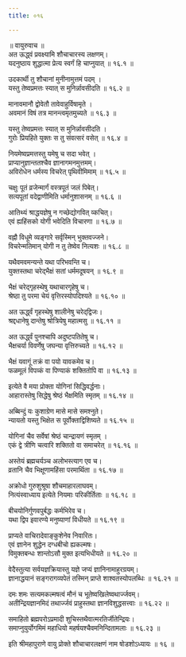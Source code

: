 ```yaml
---
title: ०१६

---
```

॥ वायुरुवाच ॥  
अत ऊद्ध्वं प्रवक्ष्यामि शौचाचारस्य लक्षणम्।  
यदनुष्ठाय शुद्धात्मा प्रेत्य स्वर्गं हि चाप्नुयात् ॥ १६.१ ॥  
  
उदकार्थी तु शौचानां मुनीनामुत्तमं पदम् ।  
यस्तु तेष्वप्रमत्तः स्यात् स मुनिर्न्नावसीदति ॥ १६.२ ॥  
  
मानावमानौ द्वोवेतौ तावेवाहुर्विषामृते ।  
अवमानं विषं तत्र मानन्त्वमृतमुच्यते ॥ १६.३ ॥  
  
यस्तु तेष्वप्रमत्तः स्यात् स मुनिर्न्नावसीदति ।  
गुरोः प्रियहिते युक्तः स तु संवत्सरं वसेत् ॥ १६.४ ॥  
  
नियमेष्वप्रमत्तस्तु यमेषु च सदा भवेत् ।  
प्राप्यानुज्ञान्ततश्चैव ज्ञानागमनमुत्तमम्।  
अविरोधेन धर्मस्य विचरेत् पृथिवीमिमाम् ॥ १६.५ ॥  
  
चक्षुः पूतं व्रजेन्मार्गं वस्त्रपूतं जलं पिबेत्।  
सत्यपूतां वदेद्वाणीमिति धर्मानुशासनम् ॥ १६.६ ॥  
  
आतिथ्यं श्राद्धयज्ञेषु न गच्छेद्योगवित् व्कचित्।  
एवं ह्यहिंसको योगी भवेदिति विचारणा ॥ १६.७ ॥  
  
वह्नौ विधूमे व्यङ्गारे सर्वृस्मिन् भुक्तवज्जने।  
विचरेन्मतिमान् योगी न तु तेष्वेव नित्यशः ॥ १६.८ ॥  
  
यथैवमवमन्यन्ते यथा परिभवन्ति च।  
युक्तस्तथा चरेद्भैक्षं सतां धर्ममदूषयन् ॥ १६.९ ॥  
  
भैक्षं चरेद्गृहस्थेषु यथाचारगृहेषु च।  
श्रेष्ठा तु परमा चेयं वृत्तिरस्योपदिश्यते ॥ १६.१० ॥  
  
अत ऊर्द्ध्वं गृहस्थेषु शालीनेषु चरेद्‌द्विजः।  
श्रद्दधानेषु दान्तेषु श्रोत्रियेषु महात्मसु ॥ १६.११ ॥  
  
अत ऊर्द्ध्वं पुनश्चापि अदुष्टपतितेषु च।  
भैक्षचर्या विवर्णेषु जघन्या वृत्तिरुच्यते ॥ १६.१२ ॥  
  
भैक्षं यवागूं तक्रं वा पयो यावकमेव च।  
फळमूलं विपव्कं वा पिण्याकं शक्तितोपि वा ॥ १६.१३ ॥  
  
इत्येते वै मया प्रोक्ता योगिनां सिद्धिवर्द्धनाः।  
आहारास्तेषु सिद्धेषु श्रेष्ठं भैक्षमिति स्मृतम् ॥ १६.१४ ॥  
  
अब्बिन्दुं यः कुशाग्रेण मासे मासे समश्नुते।  
न्यायतो यस्तु भिक्षेत स पूर्वोक्ताद्विशिष्यते ॥ १६.१५ ॥  
  
योगिनां चैव सर्वेषां श्रेष्ठं चान्द्रायणं स्मृतम् ।  
एकं द्वे त्रीणि चत्वारि शक्तितो वा समाचरेत् ॥ १६.१६ ॥  
  
अस्तेयं ब्रह्मचर्यञ्च अलोभस्त्याग एव च।  
व्रतानि चैव भिक्षूणामहिंसा परमार्थिता ॥ १६.१७ ॥  
  
अक्रोधो गुरुशुश्रूषा शौचमाहारलाघवम्।  
नित्यंस्वाध्याय इत्येते नियमाः परिकीर्तिताः ॥ १६.१८ ॥  
  
बीचयोनिर्गुणवपुर्बद्धः कर्मभिरेव च।  
यथा द्विप इवारण्ये मनुष्याणां विधीयते ॥ १६.१९ ॥  
  
प्राप्यते वाचिरादेवाङ्कुशेनेव निवारितः।  
एवं ज्ञानेन शुद्धेन दग्धबीचो ह्यकल्मषः।  
विमुक्तबन्धः शान्तोऽसौ मुक्त इत्यभिधीयते ॥ १६.२० ॥  
  
वेदैस्तुत्या सर्वयज्ञक्रियास्तु यज्ञे जप्यं ज्ञानिनामाहुरग्रयम्।  
ज्ञानाद्धयानं सङ्गरागव्यपेतं तस्मिन् प्राप्ते शाश्वतस्योपलब्धिः ॥ १६.२१ ॥  
  
दमः शमः सत्यमकल्मषत्वं मौनं च भूतेष्वखिलेष्वथार्ज्जवम्।  
अतीन्द्रियज्ञानमिदं तथार्ज्जवं प्राहुस्तथा ज्ञानविशुद्धसत्त्वाः ॥ १६.२२ ॥  
  
समाहितो ब्रह्मपरोऽप्रमादी शुचिस्तथैवात्मरतिर्जीतेन्द्रियः।  
समाप्नुयुर्योगमिमं महाधियो महर्षयश्चैवमनिन्दितामलाः ॥ १६.२३ ॥  
  
इति श्रीमहापुराणे वायु प्रोक्ते शौचाचारलक्षणं नाम षोडशोऽध्यायः ॥ १६ ॥